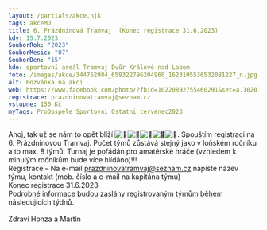 ```yaml
---
layout: /partials/akce.njk
tags: akceMD
title: 6. Prázdninová Tramvaj  (Konec registrace 31.6.2023)
kdy: 15.7.2023
SouborRok: "2023"
SouborMesic: "07"
SouborDen: "15"
kde: sportovní areál Tramvaj Dvůr Králové nad Labem
foto: /images/akce/344752984_659322796204960_1623105536532081227_n.jpg
alt: Pozvánka na akci
web: https://www.facebook.com/photo/?fbid=10220892755460291&set=a.10201554864465102
registrace: prazdninovatramvaj@seznam.cz
vstupne: 150 Kč
myTags: ProDospele Sportovni Ostatni cervenec2023
---
```

<!--StartFragment-->

Ahoj, tak už se nám to opět blíží ![🏐](https://static.xx.fbcdn.net/images/emoji.php/v9/t57/1/16/1f3d0.png)![🏐](https://static.xx.fbcdn.net/images/emoji.php/v9/t57/1/16/1f3d0.png)![🏐](https://static.xx.fbcdn.net/images/emoji.php/v9/t57/1/16/1f3d0.png)![🏐](https://static.xx.fbcdn.net/images/emoji.php/v9/t57/1/16/1f3d0.png)![🏐](https://static.xx.fbcdn.net/images/emoji.php/v9/t57/1/16/1f3d0.png). Spouštím registraci na 6. Prázdninovou Tramvaj. Počet týmů zůstává stejný jako v loňském ročníku a to max. 8 týmů. Turnaj je pořádán pro amatérské hráče (vzhledem k minulým ročníkům bude více hlídáno)!!!\
Registrace – Na e-mail prazdninovatramvaj@seznam.cz napište název týmu, kontakt (mob. číslo a e-mail na kapitána týmu)\
Konec registrace 31.6.2023\
Podrobné informace budou zaslány registrovaným týmům během následujících týdnů.\
\
Zdraví Honza a Martin

<!--EndFragment-->